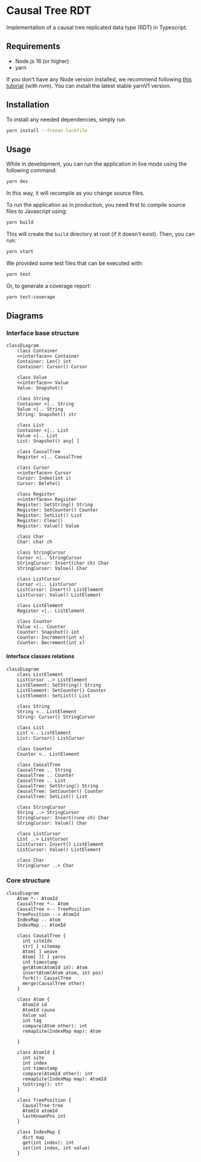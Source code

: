 # Causal Tree RDT

Implementation of a causal tree replicated data type (RDT) in Typescript.

## Requirements

- Node.js 16 (or higher)
- yarn

If you don't have any Node version installed, we recommend following [this tutorial](https://docs.npmjs.com/downloading-and-installing-node-js-and-npm) (with nvm). You can install the latest stable yarnV1 version.

## Installation

To install any needed dependencies, simply run

```bash
yarn install --frozen-lockfile
```

## Usage

While in development, you can run the application in live mode using the following command:

```bash
yarn dev
```

In this way, it will recompile as you change source files.

To run the application as in production, you need first to compile source files to Javascript using:

```bash
yarn build
```

This will create the `build` directory at root (if it doesn't exist). Then, you can run:

```bash
yarn start
```

We provided some test files that can be executed with:

```bash
yarn test
```

Or, to generate a coverage report:

```bash
yarn test:coverage
```

## Diagrams

### Interface base structure

```mermaid
classDiagram
    class Container
    <<interface>> Container
    Container: Len() int 
    Container: Cursor() Cursor
    
    class Value
    <<interface>> Value
    Value: Snapshot()

    class String
    Container <|.. String
    Value <|.. String
    String: Snapshot() str
    
    class List
    Container <|.. List
    Value <|.. List
    List: Snapshot() any[ ]
    
    class CausalTree
    Register <|.. CausalTree

    class Cursor
    <<interface>> Cursor
    Cursor: Index(int i)
    Cursor: Delete()
    
    class Register
    <<interface>> Register
    Register: SetString() String
    Register: SetCounter() Counter
    Register: SetList() List
    Register: Clear()
    Register: Value() Value

    class Char
    Char: char ch
    
    class StringCursor
    Cursor <|.. StringCursor
    StringCursor: Insert(char ch) Char
    StringCursor: Value() Char
    
    class ListCursor
    Cursor <|.. ListCursor
    ListCursor: Insert() ListElement
    ListCursor: Value() ListElement
    
    class ListElement
    Register <|.. ListElement
    
    class Counter
    Value <|.. Counter
    Counter: Snapshot() int
    Counter: Increment(int x)
    Counter: Decrement(int x)
```

#### Interface classes relations

```mermaid
classDiagram    
    class ListElement
    ListCursor ..> ListElement
    ListElement: SetString() String
    ListElement: SetCounter() Counter
    ListElement: SetList() List

    class String
    String <.. ListElement
    String: Cursor() StringCursor

    class List
    List <.. ListElement
    List: Cursor() ListCursor

    class Counter
    Counter <.. ListElement

    class CausalTree
    CausalTree .. String
    CausalTree .. Counter
    CausalTree .. List
    CausalTree: SetString() String
    CausalTree: SetCounter() Counter
    CausalTree: SetList() List
  
    class StringCursor 
    String ..> StringCursor
    StringCursor: Insert(rune ch) Char
    StringCursor: Value() Char
    
    class ListCursor
    List ..> ListCursor
    ListCursor: Insert() ListElement
    ListCursor: Value() ListElement
    
    class Char
    StringCursor ..> Char

```

### Core structure

```mermaid
classDiagram
    Atom *-- AtomId
    CausalTree *-- Atom
    CausalTree <-- TreePosition
    TreePosition --> AtomId
    IndexMap .. Atom
    IndexMap .. AtomId

    class CausalTree {
      int siteIdx
      str[ ] sitemap
      Atom[ ] weave
      Atom[ ][ ] yarns
      int timestamp
      getAtom(AtomId id): Atom
      insertAtom(Atom atom, int pos)
      fork(): CausalTree
      merge(CausalTree other)
    }

    class Atom {
      AtomId id
      AtomId cause
      Value val
      int tag
      compare(Atom other): int
      remapSite(IndexMap map): Atom
      
    }

    class AtomId {
      int site
      int index
      int timestamp
      compare(AtomId other): int
      remapSite(IndexMap map): AtomId
      toString(): str
    }

    class TreePosition {
      CausalTree tree
      AtomId atomId
      lastKnownPos int
    }

    class IndexMap {
      dict map
      get(int index): int
      set(int index, int value)
    }
```
